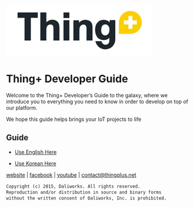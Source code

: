 
![thingplus_logo](./doc/images/tp_logo.png)


# Thing+ Developer Guide
Welcome to the Thing+ Developer’s Guide to the galaxy, where we introduce you to everything you need to know in order to develop on top of our platform.

We hope this guide helps brings your IoT projects to life


## Guide
- [Use English Here](./doc/README_en.md)

- [Use Korean Here](./doc/README_kr.md)


[website](https://thingplus.net/) | [facebook](https://www.facebook.com/thingplus) | [youtube](https://www.youtube.com/channel/UCa7T7hj3F0x7brM6htUasyQ) | <contact@thingplus.net>

```
Copyright (c) 2015, Daliworks. All rights reserved.
Reproduction and/or distribution in source and binary forms
without the written consent of Daliworks, Inc. is prohibited.
```